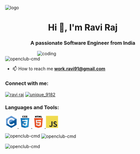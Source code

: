 ![logo](https://github.com/openClub-cmd/RaviOpenClub/blob/main/Dark%20Blue%20and%20White%20Futuristic%20AI%20Technology%20Banner.png)
<h1 align="center">Hi 👋, I'm Ravi Raj</h1>
<h3 align="center">A passionate Software Engineer from India</h3>

<img align="right" alt="coding" width="400" src="https://user-images.githubusercontent.com/55389276/140866485-8fb1c876-9a8f-4d6a-98dc-08c4981eaf70.gif">

<p align="left"> <img src="https://komarev.com/ghpvc/?username=openclub-cmd&label=Profile%20views&color=0e75b6&style=flat" alt="openclub-cmd" /> </p>

- 📫 How to reach me **work.ravi91@gmail.com**

<h3 align="left">Connect with me:</h3>
<p align="left">
<a href="https://linkedin.com/in/ravi raj" target="blank"><img align="center" src="https://raw.githubusercontent.com/rahuldkjain/github-profile-readme-generator/master/src/images/icons/Social/linked-in-alt.svg" alt="ravi raj" height="30" width="40" /></a>
<a href="https://instagram.com/unique_9182" target="blank"><img align="center" src="https://raw.githubusercontent.com/rahuldkjain/github-profile-readme-generator/master/src/images/icons/Social/instagram.svg" alt="unique_9182" height="30" width="40" /></a>
</p>

<h3 align="left">Languages and Tools:</h3>
<p align="left"> <a href="https://www.cprogramming.com/" target="_blank" rel="noreferrer"> <img src="https://raw.githubusercontent.com/devicons/devicon/master/icons/c/c-original.svg" alt="c" width="40" height="40"/> </a> <a href="https://www.w3schools.com/css/" target="_blank" rel="noreferrer"> <img src="https://raw.githubusercontent.com/devicons/devicon/master/icons/css3/css3-original-wordmark.svg" alt="css3" width="40" height="40"/> </a> <a href="https://www.w3.org/html/" target="_blank" rel="noreferrer"> <img src="https://raw.githubusercontent.com/devicons/devicon/master/icons/html5/html5-original-wordmark.svg" alt="html5" width="40" height="40"/> </a> <a href="https://developer.mozilla.org/en-US/docs/Web/JavaScript" target="_blank" rel="noreferrer"> <img src="https://raw.githubusercontent.com/devicons/devicon/master/icons/javascript/javascript-original.svg" alt="javascript" width="40" height="40"/> </a> </p>

<p><img align="left" src="https://github-readme-stats.vercel.app/api/top-langs?username=openclub-cmd&show_icons=true&locale=en&layout=compact" alt="openclub-cmd" /></p>

<p>&nbsp;<img align="center" src="https://github-readme-stats.vercel.app/api?username=openclub-cmd&show_icons=true&locale=en" alt="openclub-cmd" /></p>

<p><img align="center" src="https://github-readme-streak-stats.herokuapp.com/?user=openclub-cmd&" alt="openclub-cmd" /></p>

